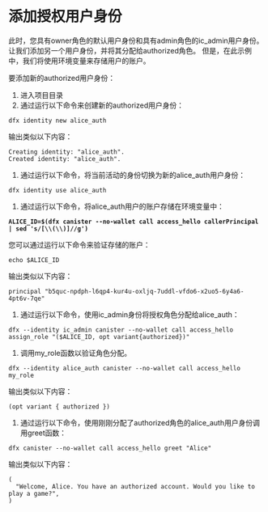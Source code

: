 # 添加授权用户身份

此时，您具有owner角色的默认用户身份和具有admin角色的ic\_admin用户身份。 让我们添加另一个用户身份，并将其分配给authorized角色。 但是，在此示例中，我们将使用环境变量来存储用户的账户。

要添加新的authorized用户身份：

1. 进入项目目录
2. 通过运行以下命令来创建新的authorized用户身份：

```text
dfx identity new alice_auth
```

输出类似以下内容：

```text
Creating identity: "alice_auth".
Created identity: "alice_auth".
```

1. 通过运行以下命令，将当前活动的身份切换为新的alice\_auth用户身份：

```text
dfx identity use alice_auth
```

1. 通过运行以下命令，将alice\_auth用户的账户存储在环境变量中：

**`ALICE_ID=$(dfx canister --no-wallet call access_hello callerPrincipal | sed 's/[\\(\\)]//g')`**

您可以通过运行以下命令来验证存储的账户：

```text
echo $ALICE_ID
```

输出类似以下内容：

```text
principal "b5quc-npdph-l6qp4-kur4u-oxljq-7uddl-vfdo6-x2uo5-6y4a6-4pt6v-7qe"
```

1. 通过运行以下命令，使用ic\_admin身份将授权角色分配给alice\_auth：

```text
dfx --identity ic_admin canister --no-wallet call access_hello assign_role "($ALICE_ID, opt variant{authorized})"
```

1. 调用my\_role函数以验证角色分配。

```text
dfx --identity alice_auth canister --no-wallet call access_hello my_role
```

输出类似以下内容：

```text
(opt variant { authorized })
```

1. 通过运行以下命令，使用刚刚分配了authorized角色的alice\_auth用户身份调用greet函数：

```text
dfx canister --no-wallet call access_hello greet "Alice"
```

输出类似以下内容：

```text
(
  "Welcome, Alice. You have an authorized account. Would you like to play a game?",
)
```

